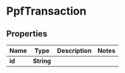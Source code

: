 

# PpfTransaction


## Properties

| Name | Type | Description | Notes |
|------------ | ------------- | ------------- | -------------|
|**id** | **String** |  |  |



